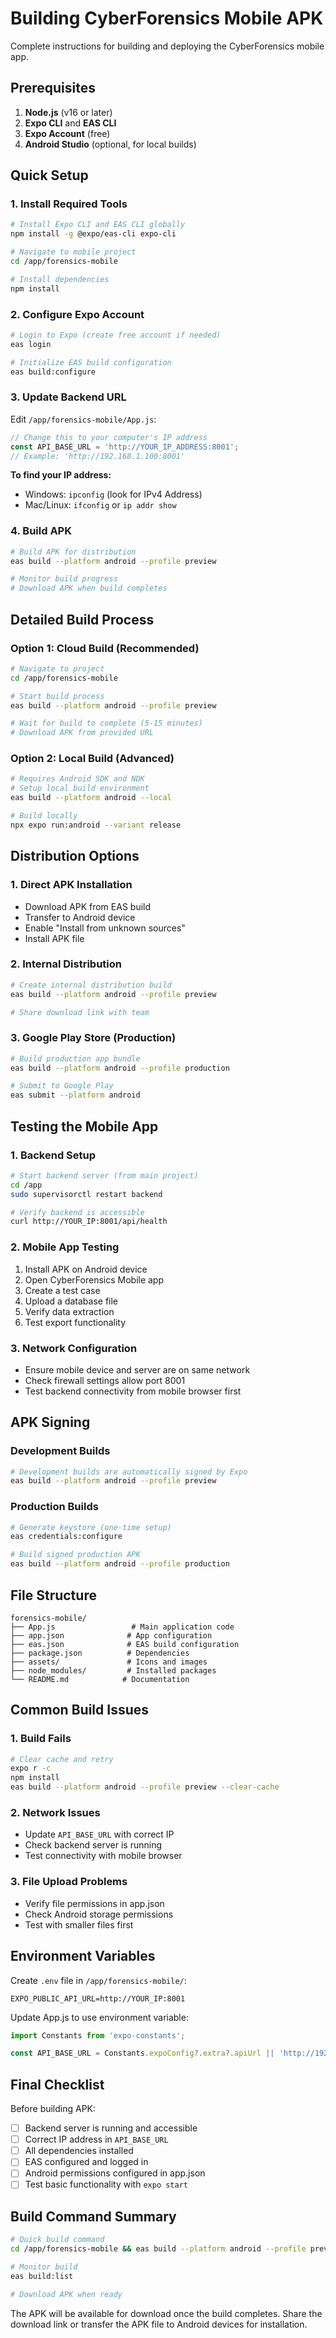 # Building CyberForensics Mobile APK

Complete instructions for building and deploying the CyberForensics mobile app.

## Prerequisites

1. **Node.js** (v16 or later)
2. **Expo CLI** and **EAS CLI**
3. **Expo Account** (free)
4. **Android Studio** (optional, for local builds)

## Quick Setup

### 1. Install Required Tools
```bash
# Install Expo CLI and EAS CLI globally
npm install -g @expo/eas-cli expo-cli

# Navigate to mobile project
cd /app/forensics-mobile

# Install dependencies
npm install
```

### 2. Configure Expo Account
```bash
# Login to Expo (create free account if needed)
eas login

# Initialize EAS build configuration
eas build:configure
```

### 3. Update Backend URL
Edit `/app/forensics-mobile/App.js`:
```javascript
// Change this to your computer's IP address
const API_BASE_URL = 'http://YOUR_IP_ADDRESS:8001';
// Example: 'http://192.168.1.100:8001'
```

**To find your IP address:**
- Windows: `ipconfig` (look for IPv4 Address)
- Mac/Linux: `ifconfig` or `ip addr show`

### 4. Build APK
```bash
# Build APK for distribution
eas build --platform android --profile preview

# Monitor build progress
# Download APK when build completes
```

## Detailed Build Process

### Option 1: Cloud Build (Recommended)
```bash
# Navigate to project
cd /app/forensics-mobile

# Start build process
eas build --platform android --profile preview

# Wait for build to complete (5-15 minutes)
# Download APK from provided URL
```

### Option 2: Local Build (Advanced)
```bash
# Requires Android SDK and NDK
# Setup local build environment
eas build --platform android --local

# Build locally
npx expo run:android --variant release
```

## Distribution Options

### 1. Direct APK Installation
- Download APK from EAS build
- Transfer to Android device
- Enable "Install from unknown sources"
- Install APK file

### 2. Internal Distribution
```bash
# Create internal distribution build
eas build --platform android --profile preview

# Share download link with team
```

### 3. Google Play Store (Production)
```bash
# Build production app bundle
eas build --platform android --profile production

# Submit to Google Play
eas submit --platform android
```

## Testing the Mobile App

### 1. Backend Setup
```bash
# Start backend server (from main project)
cd /app
sudo supervisorctl restart backend

# Verify backend is accessible
curl http://YOUR_IP:8001/api/health
```

### 2. Mobile App Testing
1. Install APK on Android device
2. Open CyberForensics Mobile app
3. Create a test case
4. Upload a database file
5. Verify data extraction
6. Test export functionality

### 3. Network Configuration
- Ensure mobile device and server are on same network
- Check firewall settings allow port 8001
- Test backend connectivity from mobile browser first

## APK Signing

### Development Builds
```bash
# Development builds are automatically signed by Expo
eas build --platform android --profile preview
```

### Production Builds
```bash
# Generate keystore (one-time setup)
eas credentials:configure

# Build signed production APK
eas build --platform android --profile production
```

## File Structure
```
forensics-mobile/
├── App.js                 # Main application code
├── app.json              # App configuration
├── eas.json              # EAS build configuration
├── package.json          # Dependencies
├── assets/               # Icons and images
├── node_modules/         # Installed packages
└── README.md            # Documentation
```

## Common Build Issues

### 1. Build Fails
```bash
# Clear cache and retry
expo r -c
npm install
eas build --platform android --profile preview --clear-cache
```

### 2. Network Issues
- Update `API_BASE_URL` with correct IP
- Check backend server is running
- Test connectivity with mobile browser

### 3. File Upload Problems
- Verify file permissions in app.json
- Check Android storage permissions
- Test with smaller files first

## Environment Variables

Create `.env` file in `/app/forensics-mobile/`:
```env
EXPO_PUBLIC_API_URL=http://YOUR_IP:8001
```

Update App.js to use environment variable:
```javascript
import Constants from 'expo-constants';

const API_BASE_URL = Constants.expoConfig?.extra?.apiUrl || 'http://192.168.1.100:8001';
```

## Final Checklist

Before building APK:
- [ ] Backend server is running and accessible
- [ ] Correct IP address in `API_BASE_URL`
- [ ] All dependencies installed
- [ ] EAS configured and logged in
- [ ] Android permissions configured in app.json
- [ ] Test basic functionality with `expo start`

## Build Command Summary
```bash
# Quick build command
cd /app/forensics-mobile && eas build --platform android --profile preview

# Monitor build
eas build:list

# Download APK when ready
```

The APK will be available for download once the build completes. Share the download link or transfer the APK file to Android devices for installation.